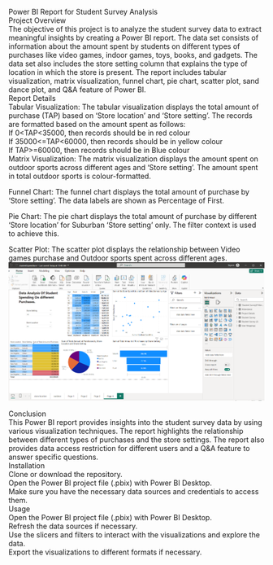 Power BI Report for Student Survey Analysis </br>
Project Overview </br>
The objective of this project is to analyze the student survey data to extract meaningful insights by creating a Power BI report. The data set consists of information about the amount spent by students on different types of purchases like video games, indoor games, toys, books, and gadgets. The data set also includes the store setting column that explains the type of location in which the store is present. The report includes tabular visualization, matrix visualization, funnel chart, pie chart, scatter plot, sand dance plot, and Q&A feature of Power BI.
</br>
Report Details </br>
Tabular Visualization: The tabular visualization displays the total amount of purchase (TAP) based on ‘Store location’ and ‘Store setting’. The records are formatted based on the amount spent as follows: </br>
If 0<TAP<35000, then records should be in red colour </br>
If 35000<=TAP<60000, then records should be in yellow colour </br>
If TAP>=60000, then records should be in Blue colour </br>
Matrix Visualization: The matrix visualization displays the amount spent on outdoor sports across different ages and ‘Store setting’. The amount spent in total outdoor sports is colour-formatted. </br>

Funnel Chart: The funnel chart displays the total amount of purchase by ‘Store setting’. The data labels are shown as Percentage of First. </br>

Pie Chart: The pie chart displays the total amount of purchase by different ‘Store location’ for Suburban ‘Store setting’ only. The filter context is used to achieve this. </br>

Scatter Plot: The scatter plot displays the relationship between Video games purchase and Outdoor sports spent across different ages. </br>
<img src = "https://github.com/k17hawk/powerBi_Student_survey_analysis/blob/main/Screenshot%20(3).png"/>

Conclusion </br>
This Power BI report provides insights into the student survey data by using various visualization techniques. The report highlights the relationship between different types of purchases and the store settings. The report also provides data access restriction for different users and a Q&A feature to answer specific questions.
</br>
Installation </br>
Clone or download the repository. </br>
Open the Power BI project file (.pbix) with Power BI Desktop. </br>
Make sure you have the necessary data sources and credentials to access them. </br>
Usage </br>
Open the Power BI project file (.pbix) with Power BI Desktop. </br>
Refresh the data sources if necessary. </br>
Use the slicers and filters to interact with the visualizations and explore the data. </br>
Export the visualizations to different formats if necessary. </br>
